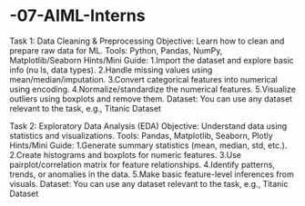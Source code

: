 # -07-AIML-Interns
Task 1: Data Cleaning & Preprocessing
 Objective: Learn how to clean and prepare raw data for ML.
 Tools: Python, Pandas, NumPy, Matplotlib/Seaborn
 Hints/Mini Guide:
 1.Import the dataset and explore basic info (nu ls, data types).
 2.Handle missing values using mean/median/imputation.
 3.Convert categorical features into numerical using encoding.
 4.Normalize/standardize the numerical features.
 5.Visualize outliers using boxplots and remove them.
 Dataset: You can use any dataset relevant to the task, e.g., Titanic Dataset


Task 2: Exploratory Data Analysis (EDA)
 Objective: Understand data using statistics and visualizations.
 Tools:  Pandas, Matplotlib, Seaborn, Plotly
 Hints/Mini Guide:
 1.Generate summary statistics (mean, median, std, etc.).
 2.Create histograms and boxplots for numeric features.
 3.Use pairplot/correlation matrix for feature relationships.
 4.Identify patterns, trends, or anomalies in the data.
 5.Make basic feature-level inferences from visuals.
 Dataset: You can use any dataset relevant to the task, e.g., Titanic Dataset
